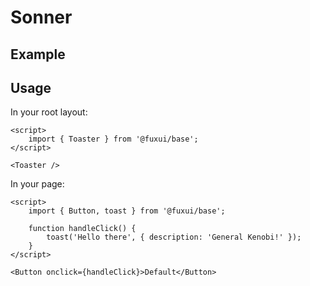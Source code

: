 <script lang="ts">
	import Example from './Example.svelte';
</script>

# Sonner

## Example

<Example />

## Usage

In your root layout:

```svelte
<script>
	import { Toaster } from '@fuxui/base';
</script>

<Toaster />
```

In your page:

```svelte
<script>
	import { Button, toast } from '@fuxui/base';

	function handleClick() {
		toast('Hello there', { description: 'General Kenobi!' });
	}
</script>

<Button onclick={handleClick}>Default</Button>
```
